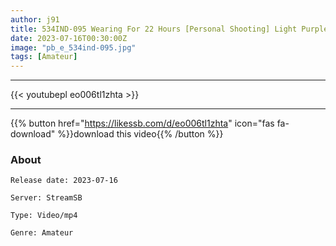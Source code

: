 ```yaml
---
author: j91
title: 534IND-095 Wearing For 22 Hours [Personal Shooting] Light Purple Mesh Pants
date: 2023-07-16T00:30:00Z
image: "pb_e_534ind-095.jpg"
tags: [Amateur]
---
```

___

{{< youtubepl eo006tl1zhta >}}
___

{{% button href="https://likessb.com/d/eo006tl1zhta" icon="fas fa-download" %}}download this video{{% /button %}}
### About

`Release date: 2023-07-16`

`Server: StreamSB`

`Type: Video/mp4`

`Genre:	Amateur`